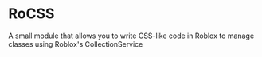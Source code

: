 # RoCSS
A small module that allows you to write CSS-like code in Roblox to manage classes using Roblox's CollectionService
